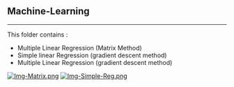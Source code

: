## Machine-Learning
---
This folder contains : 

- Multiple Linear Regression (Matrix Method)
- Simple linear Regression (gradient descent method)
- Multiple Linear Regression (gradient descent method)

[![Img-Matrix.png](https://i.postimg.cc/LXYShzpk/Img-Matrix.png)](https://postimg.cc/Kk2wH344)
[![Img-Simple-Reg.png](https://i.postimg.cc/vTFJBkXM/Img-Simple-Reg.png)](https://postimg.cc/MM5P3shr)
